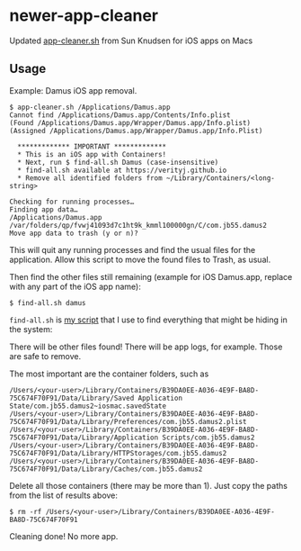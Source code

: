 # newer-app-cleaner

Updated [app-cleaner.sh](https://github.com/sunknudsen/privacy-guides/tree/master/how-to-clean-uninstall-macos-apps-using-appcleaner-open-source-alternative) from Sun Knudsen for iOS apps on Macs

## Usage

Example: Damus iOS app removal.

```
$ app-cleaner.sh /Applications/Damus.app
Cannot find /Applications/Damus.app/Contents/Info.plist
(Found /Applications/Damus.app/Wrapper/Damus.app/Info.plist)
(Assigned /Applications/Damus.app/Wrapper/Damus.app/Info.Plist)

  ************* IMPORTANT *************
  * This is an iOS app with Containers!
  * Next, run $ find-all.sh Damus (case-insensitive)
  * find-all.sh available at https://verityj.github.io
  * Remove all identified folders from ~/Library/Containers/<long-string>

Checking for running processes…
Finding app data…
/Applications/Damus.app
/var/folders/qp/fvwj41093d7c1ht9k_kmml100000gn/C/com.jb55.damus2
Move app data to trash (y or n)?
```

This will quit any running processes and find the usual files for the application.
Allow this script to move the found files to Trash, as usual.

Then find the other files still remaining (example for iOS Damus.app, replace with any part of the iOS app name):

```
$ find-all.sh damus
```

`find-all.sh` is [my script](https://gist.github.com/verityj/1baf59b95a7da5f03a44ce0620a4253d) that I use to find everything that might be hiding in the system:

There will be other files found! There will be app logs, for example. Those are safe to remove.

The most important are the container folders, such as

```
/Users/<your-user>/Library/Containers/B39DA0EE-A036-4E9F-BA8D-75C674F70F91/Data/Library/Saved Application State/com.jb55.damus2~iosmac.savedState
/Users/<your-user>/Library/Containers/B39DA0EE-A036-4E9F-BA8D-75C674F70F91/Data/Library/Preferences/com.jb55.damus2.plist
/Users/<your-user>/Library/Containers/B39DA0EE-A036-4E9F-BA8D-75C674F70F91/Data/Library/Application Scripts/com.jb55.damus2
/Users/<your-user>/Library/Containers/B39DA0EE-A036-4E9F-BA8D-75C674F70F91/Data/Library/HTTPStorages/com.jb55.damus2
/Users/<your-user>/Library/Containers/B39DA0EE-A036-4E9F-BA8D-75C674F70F91/Data/Library/Caches/com.jb55.damus2
```

Delete all those containers (there may be more than 1). Just copy the paths from the list of results above:
```
$ rm -rf /Users/<your-user>/Library/Containers/B39DA0EE-A036-4E9F-BA8D-75C674F70F91
```

Cleaning done! No more app.

